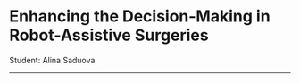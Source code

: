 # Enhancing the Decision-Making in Robot-Assistive Surgeries	<br/>
Student: Alina Saduova<br/>
<hr>
